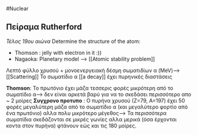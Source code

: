 #Nuclear 
## Πείραμα Rutherford
*Τέλος 19ου αιώνα*
Determine the structure of the atom:
- Thomson : jelly with electron in it :))
- Nagaoka: Planetary model --> [[Atomic stability problem]]

Λεπτό φύλλο χρυσού + μονοενεργειακή δέσμη σωματιδίων α (MeV)--> [[Scattering]] 
Το σωματίδιο α [[a decay]] έχει πυρηνικές διαστάσεις

**Thomson**: Το πρωτόνιο έχει μάζα τεσσερις φορές μικρότερη από το σωματίδιο α--> δεν είναι αρκετά βαρύ για να το σκεδάσει περισσότερο απο ~ 2 μοίρες
**Συγχρονο προτυπο** : Ο πυρήνα χρυσού (Ζ=79, Α=197) έχει 50 φορές μεγαλύτερη μάζα από το σωματίδιο α (και μεγαλύτερο φορτίο από ένα πρωτόνιο) αλλα πολυ μικρότερο μέγεθος--> Τα περισσότερα σωματίδια σκεδάζονται σε μικρές γωνίες αλλα μερικά (όσα έρχονται κοντα στον πυρήνα) φτάνουν εώς και τις 180 μοίρες.

